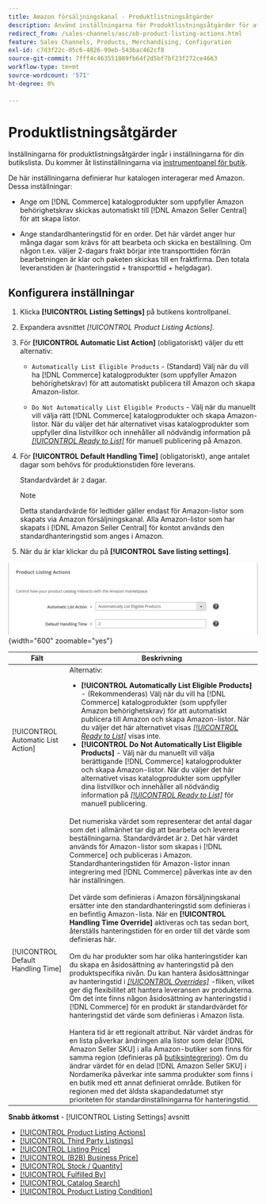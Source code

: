 ```yaml
---
title: Amazon försäljningskanal - Produktlistningsåtgärder
description: Använd inställningarna för Produktlistningsåtgärder för att definiera hur din Commerce-katalog interagerar med Amazon.
redirect_from: /sales-channels/asc/ob-product-listing-actions.html
feature: Sales Channels, Products, Merchandising, Configuration
exl-id: c7d3f22c-05c6-4826-99eb-543bac462cf8
source-git-commit: 7fff4c463551089fb64f2d5bf7bf23f272ce4663
workflow-type: tm+mt
source-wordcount: '571'
ht-degree: 0%

---
```


# Produktlistningsåtgärder

Inställningarna för produktlistningsåtgärder ingår i inställningarna för din butikslista. Du kommer åt listinställningarna via [instrumentpanel för butik](./amazon-store-dashboard.md).

De här inställningarna definierar hur katalogen interagerar med Amazon. Dessa inställningar:

- Ange om [!DNL Commerce] katalogprodukter som uppfyller Amazon behörighetskrav skickas automatiskt till [!DNL Amazon Seller Central] för att skapa listor.

- Ange standardhanteringstid för en order. Det här värdet anger hur många dagar som krävs för att bearbeta och skicka en beställning. Om någon t.ex. väljer 2-dagars frakt börjar inte transporttiden förrän bearbetningen är klar och paketen skickas till en fraktfirma. Den totala leveranstiden är (hanteringstid + transporttid + helgdagar).

## Konfigurera inställningar

1. Klicka **[!UICONTROL Listing Settings]** på butikens kontrollpanel.

1. Expandera avsnittet _[!UICONTROL Product Listing Actions]_.

1. För **[!UICONTROL Automatic List Action]** (obligatoriskt) väljer du ett alternativ:

   - `Automatically List Eligible Products` - (Standard) Välj när du vill ha [!DNL Commerce] katalogprodukter (som uppfyller Amazon behörighetskrav) för att automatiskt publicera till Amazon och skapa Amazon-listor.

   - `Do Not Automatically List Eligible Products` - Välj när du manuellt vill välja rätt [!DNL Commerce] katalogprodukter och skapa Amazon-listor. När du väljer det här alternativet visas katalogprodukter som uppfyller dina listvillkor och innehåller all nödvändig information på [_[!UICONTROL Ready to List]_](./ready-to-list.md) för manuell publicering på Amazon.

1. För **[!UICONTROL Default Handling Time]** (obligatoriskt), ange antalet dagar som behövs för produktionstiden före leverans.

   Standardvärdet är `2` dagar.

   >[!NOTE]
   >
   >Detta standardvärde för ledtider gäller endast för Amazon-listor som skapats via Amazon försäljningskanal. Alla Amazon-listor som har skapats i [!DNL Amazon Seller Central] för kontot används den standardhanteringstid som anges i Amazon.

1. När du är klar klickar du på **[!UICONTROL Save listing settings]**.

![Produktlistningsåtgärder](assets/amazon-product-listing-actions.png){width="600" zoomable="yes"}

| Fält | Beskrivning |
|------------------------------------|-----------------------------------------------------------------------------------------------------------------------------------------------------------------------------------------------------------------------------------------------------------------------------------------------------------------------------------------------------------------------------------------------------------------------------------------------------------------------------------------------------------------------------------------------------------------------------------------------------------------------------------------------------------------------------------------------------------------------------------------------------------------------------------------------------------------------------------------------------------------------------------------------------------------------------------------------------------------------------------------------------------------------------------------------------------------------------------------------------------------------------------------------------------------------------------------------------------------------------------------------------------------------------------------------------------------------------------------------------------------------------------------------------------------------------------------------------------------------------------------------------------------------------------------------------------------------------------------------------------------------------------------------------------------------------------------|
| [!UICONTROL Automatic List Action] | Alternativ:<ul><li>**[!UICONTROL Automatically List Eligible Products]** - (Rekommenderas) Välj när du vill ha [!DNL Commerce] katalogprodukter (som uppfyller Amazon behörighetskrav) för att automatiskt publicera till Amazon och skapa Amazon-listor. När du väljer det här alternativet visas [_[!UICONTROL Ready to List]_](./ready-to-list.md) visas inte. </li><li>**[!UICONTROL Do Not Automatically List Eligible Products]** - Välj när du manuellt vill välja berättigande [!DNL Commerce] katalogprodukter och skapa Amazon-listor. När du väljer det här alternativet visas katalogprodukter som uppfyller dina listvillkor och innehåller all nödvändig information på [_[!UICONTROL Ready to List]_](./ready-to-list.md) för manuell publicering.</li></ul> |
| [!UICONTROL Default Handling Time] | Det numeriska värdet som representerar det antal dagar som det i allmänhet tar dig att bearbeta och leverera beställningarna. Standardvärdet är `2`. Det här värdet används för Amazon-listor som skapas i [!DNL Commerce] och publiceras i Amazon. Standardhanteringstiden för Amazon-listor innan integrering med [!DNL Commerce] påverkas inte av den här inställningen.<br><br>Det värde som definieras i Amazon försäljningskanal ersätter inte den standardhanteringstid som definieras i en befintlig Amazon-lista. När en **[!UICONTROL Handling Time Override]** aktiveras och tas sedan bort, återställs hanteringstiden för en order till det värde som definieras här.<br><br>Om du har produkter som har olika hanteringstider kan du skapa en åsidosättning av hanteringstid på den produktspecifika nivån. Du kan hantera åsidosättningar av hanteringstid i [_[!UICONTROL Overrides]_](./overrides.md) -fliken, vilket ger dig flexibilitet att hantera leveransen av produkterna. Om det inte finns någon åsidosättning av hanteringstid i [!DNL Commerce] för en produkt är standardvärdet för hanteringstid det värde som definieras i Amazon lista.<br><br>Hantera tid är ett regionalt attribut. När värdet ändras för en lista påverkar ändringen alla listor som delar [!DNL Amazon Seller SKU] i alla Amazon-butiker som finns för samma region (definieras på [butiksintegrering](./store-integration.md)). Om du ändrar värdet för en delad [!DNL Amazon Seller SKU] i Nordamerika påverkar inte samma produkter som finns i en butik med ett annat definierat område. Butiken för regionen med det äldsta skapandedatumet styr prioriteten för standardinställningarna för hanteringstid. |

**Snabb åtkomst** - [!UICONTROL Listing Settings] avsnitt

- [[!UICONTROL Product Listing Actions]](./product-listing-actions.md)
- [[!UICONTROL Third Party Listings]](./third-party-listing-settings.md)
- [[!UICONTROL Listing Price]](./listing-price.md)
- [[!UICONTROL (B2B) Business Price]](./business-pricing.md)
- [[!UICONTROL Stock / Quantity]](./stock-quantity.md)
- [[!UICONTROL Fulfilled By]](./fulfilled-by.md)
- [[!UICONTROL Catalog Search]](./catalog-search.md)
- [[!UICONTROL Product Listing Condition]](./product-listing-condition.md)
